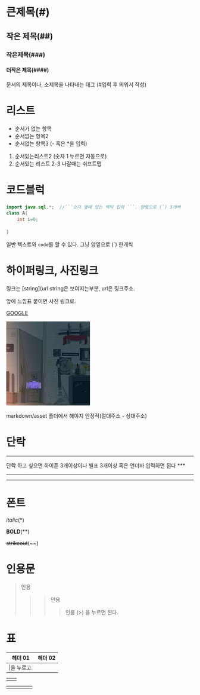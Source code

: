 # 큰제목(#)

## 작은 제목(##)

### 작은제목(###)

#### 더작은 제목(####)

문서의 제목이나, 소제목을 나타내는 태그 (#입력 후 띄워서 작성)

# 리스트

- 순서가 없는 항목
- 순서없는 항목2
- 순서없는 항목3 (- 혹은 *을 입력)



1. 순서있는리스트2 (숫자 1 누르면 자동으로)
2. 순서있는 리스트 2-3 나갈때는 쉬프트탭

# 코드블럭

``` java
import java.sql.*;	//```숫자 옆에 있는 백틱 입력 ```. 양옆으로 (`) 3개씩
class A{
    int i=0;
    
}
```

일반 텍스트와 `code`를 할 수 있다. 그냥 양옆으로 (`) 한개씩

# 하이퍼링크, 사진링크

링크는 [string](url	string은 보여지는부분, url은 링크주소.

앞에 느낌표 붙이면 사진 링크로.

[GOOGLE](https://google.com)

![반복](markdown.assets/down.jpg)

markdown/asset 폴더에서 해야지 안정적(절대주소  - 상대주소)

# 단락

---

단락 하고 싶으면 하이픈 3개이상이나 별표 3개이상 혹은 언더바 입력하면 된다 ***

***

___

# 폰트

*italic*(*)

**BOLD**(**)

~~strikeout~~(~~)

# 인용문

> 인용
>
> > > 인용
> > >
> > > > 인용 (>) 을 누르면 된다.



# 표

| 헤더 01      | 헤더 02 |
| ------------ | ------- |
| \|을 누르고. |         |

|      |      |
| ---- | ---- |
|      |      |

|      |      |      |      |      |
| ---- | ---- | ---- | ---- | ---- |
|      |      |      |      |      |

